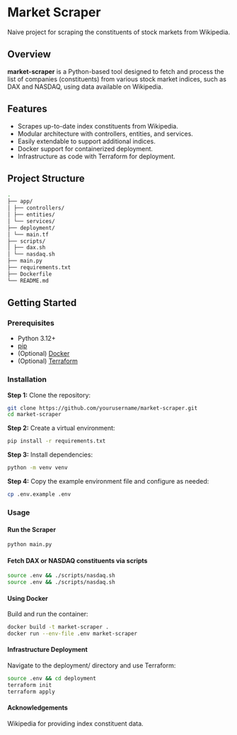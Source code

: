 # Market Scraper

Naive project for scraping the constituents of stock markets from Wikipedia.

## Overview

**market-scraper** is a Python-based tool designed to fetch and process the list of companies (constituents) from various stock market indices, such as DAX and NASDAQ, using data available on Wikipedia.

## Features

- Scrapes up-to-date index constituents from Wikipedia.
- Modular architecture with controllers, entities, and services.
- Easily extendable to support additional indices.
- Docker support for containerized deployment.
- Infrastructure as code with Terraform for deployment.

## Project Structure

```sh
.
├── app/
│ ├── controllers/
│ ├── entities/
│ └── services/
├── deployment/
│ └── main.tf
├── scripts/
│ ├── dax.sh
│ └── nasdaq.sh
├── main.py
├── requirements.txt
├── Dockerfile
└── README.md
```

## Getting Started

### Prerequisites

- Python 3.12+
- [pip](https://pip.pypa.io/en/stable/)
- (Optional) [Docker](https://www.docker.com/)
- (Optional) [Terraform](https://www.terraform.io/)

### Installation

**Step 1:** Clone the repository:

```sh
git clone https://github.com/yourusername/market-scraper.git
cd market-scraper
```

**Step 2:** Create a virtual environment:

```sh
pip install -r requirements.txt
```

**Step 3:** Install dependencies:

```sh
python -m venv venv
```

**Step 4:** Copy the example environment file and configure as needed:

```sh
cp .env.example .env
```

### Usage

#### Run the Scraper

```sh
python main.py
```

#### Fetch DAX or NASDAQ constituents via scripts

```sh
source .env && ./scripts/nasdaq.sh
source .env && ./scripts/nasdaq.sh
```

#### Using Docker

Build and run the container:

```sh
docker build -t market-scraper .
docker run --env-file .env market-scraper
```

#### Infrastructure Deployment

Navigate to the deployment/ directory and use Terraform:

```sh
source .env && cd deployment
terraform init
terraform apply
```

#### Acknowledgements

Wikipedia for providing index constituent data.

